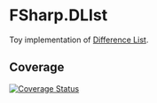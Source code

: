 # FSharp.DLIst

Toy implementation of [Difference List](https://wiki.haskell.org/Difference_list).

## Coverage

[![Coverage Status](https://coveralls.io/repos/github/rexcfnghk/fsharp-dlist/badge.svg)](https://coveralls.io/github/rexcfnghk/fsharp-dlist)